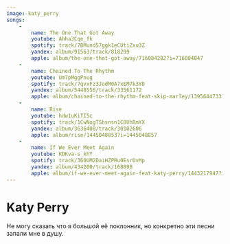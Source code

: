 ```yaml
---
image: katy_perry
songs:
    -
        name: The One That Got Away
        youtube: Ahha3Cqe_fk
        spotify: track/7BMund57ggk1eCUtiZxu3Z
        yandex: album/91563/track/818299
        apple: album/the-one-that-got-away/716084282?i=716084847
    -
        name: Chained To The Rhythm
        youtube: Um7pMggPnug
        spotify: track/7qvxFz3JodM0A7xEM7k3YD
        yandex: album/5448556/track/33561172
        apple: album/chained-to-the-rhythm-feat-skip-marley/1395644733?i=1395645627
    -
        name: Rise
        youtube: hdw1uKiTI5c
        spotify: track/1CwNogTShsnsn1C8UhRmYX
        yandex: album/3636408/track/30102606
        apple: album/rise/1445048853?i=1445048857
    -
        name: If We Ever Meet Again
        youtube: KDKva-s_khY
        spotify: track/360UM2DaiHZPRu0EsrOvMp
        yandex: album/434200/track/168098
        apple: album/if-we-ever-meet-again-feat-katy-perry/1443217947?i=1443218181
---
```

# Katy Perry

Не могу сказать что я большой её поклонник, но конкретно эти песни запали мне в душу.